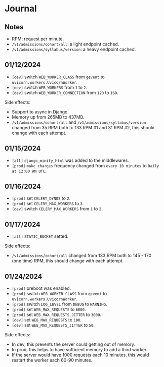 # Journal

## Notes

- RPM: request per minute.
- `/v1/admissions/cohort/all`: a light endpoint cached.
- `/v1/admissions/syllabus/version`: a heavy endpoint cached.

## 01/12/2024

- `[dev]` switch `WEB_WORKER_CLASS` from `gevent` to `uvicorn.workers.UvicornWorker`.
- `[dev]` switch `WEB_WORKERS` from `1` to `2`.
- `[dev]` switch `WEB_WORKER_CONNECTION` from `120` to `160`.

Side effects:

- Support to async in Django.
- Memory up from 265MB to 437MB.
- `/v1/admissions/cohort/all` and `/v1/admissions/syllabus/version` changed from 35 RPM both to 133 RPM #1 and 31 RPM #2, this should change with each attempt.

## 01/15/2024

- `[all]` `django_minify_html` was added to the middlewares.
- `[prod]` `make_charges` frequency changed from `every 10 minutes` to `Daily at 12:00 AM UTC`.

## 01/16/2024

- `[prod]` set `CELERY_DYNOS` to `2`.
- `[prod]` set `CELERY_MAX_WORKERS` to `3`.
- `[dev]` switch `CELERY_MAX_WORKERS` from `1` to `2`.

## 01/17/2024

- `[all]` `STATIC_BUCKET` setted.

Side effects:

- `/v1/admissions/cohort/all` changed from 133 RPM both to 145 - 170 (one time) RPM, this should change with each attempt.

## 01/24/2024

- `[prod]` preboot was enabled.
- `[prod]` switch `WEB_WORKER_CLASS` from `gevent` to `uvicorn.workers.UvicornWorker`.
- `[prod]` switch `LOG_LEVEL` from `DEBUG` to `WARNING`.
- `[prod]` set `WEB_MAX_REQUESTS` to `6000`.
- `[prod]` set `WEB_MAX_REQUESTS_JITTER` to `3000`.
- `[dev]` set `WEB_MAX_REQUESTS` to `100`.
- `[dev]` set `WEB_MAX_REQUESTS_JITTER` to `50`.

Side effects:

- In dev, this prevents the server could getting out of memory.
- In prod, this helps to have sufficient memory to add a third worker.
- If the server would have 1000 requests each 10 minutes, this would restart the worker each 60-90 minutes.
